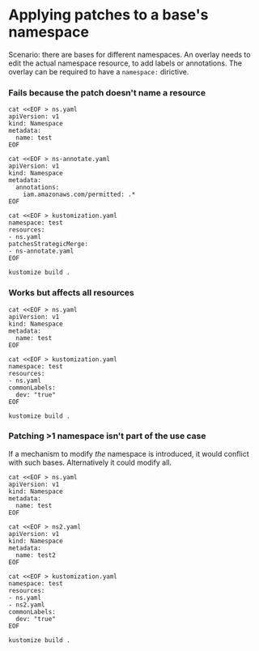 # Applying patches to a base's namespace

Scenario: there are bases for different namespaces.
An overlay needs to edit the actual namespace resource,
to add labels or annotations.
The overlay can be required to have a `namespace:` dirictive.

### Fails because the patch doesn't name a resource

```
cat <<EOF > ns.yaml
apiVersion: v1
kind: Namespace
metadata:
  name: test
EOF

cat <<EOF > ns-annotate.yaml
apiVersion: v1
kind: Namespace
metadata:
  annotations:
    iam.amazonaws.com/permitted: .*
EOF

cat <<EOF > kustomization.yaml
namespace: test
resources:
- ns.yaml
patchesStrategicMerge:
- ns-annotate.yaml
EOF

kustomize build .
```

### Works but affects all resources

```
cat <<EOF > ns.yaml
apiVersion: v1
kind: Namespace
metadata:
  name: test
EOF

cat <<EOF > kustomization.yaml
namespace: test
resources:
- ns.yaml
commonLabels:
  dev: "true"
EOF

kustomize build .
```

### Patching >1 namespace isn't part of the use case

If a mechanism to modify _the_ namespace is introduced,
it would conflict with such bases.
Alternatively it could modify all.

```
cat <<EOF > ns.yaml
apiVersion: v1
kind: Namespace
metadata:
  name: test
EOF

cat <<EOF > ns2.yaml
apiVersion: v1
kind: Namespace
metadata:
  name: test2
EOF

cat <<EOF > kustomization.yaml
namespace: test
resources:
- ns.yaml
- ns2.yaml
commonLabels:
  dev: "true"
EOF

kustomize build .
```

